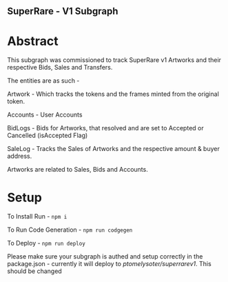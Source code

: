 ## SuperRare - V1 Subgraph

# Abstract

This subgraph was commissioned to track SuperRare v1 Artworks and their respective Bids, Sales and Transfers.

The entities are as such - 

Artwork - Which tracks the tokens and the frames minted from the original token. 

Accounts - User Accounts

BidLogs - Bids for Artworks, that resolved and are set to Accepted or Cancelled (isAccepted Flag)

SaleLog - Tracks the Sales of Artworks and the respective amount & buyer address.

Artworks are related to Sales, Bids and Accounts.

# Setup

To Install Run - `npm i`

To Run Code Generation - `npm run codgegen`

To Deploy - `npm run deploy`

Please make sure your subgraph is authed and setup correctly in the package.json - currently it will deploy to *ptomelysoter/superrarev1*. This should be changed



